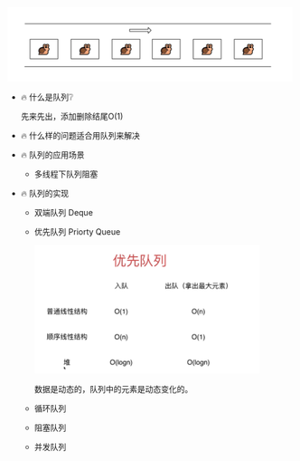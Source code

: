 ![image-20200318201559547](../.vuepress/public/image-20200318201559547.png)

- :fire: 什么是队列:grey_question:

  先来先出，添加删除结尾O(1)



- :fire: 什么样的问题适合用队列来解决

  

- :fire: 队列的应用场景
  
  - 多线程下队列阻塞



- :fire: 队列的实现
  - 双端队列 Deque

  - 优先队列 Priorty Queue

    <img src="../.vuepress/public/image-20200318202911167.png" alt="image-20200318202911167" style="zoom:50%;" />

    数据是动态的，队列中的元素是动态变化的。

    

  - 循环队列

  - 阻塞队列

  - 并发队列